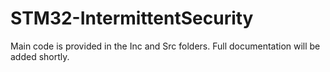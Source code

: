 # STM32-IntermittentSecurity

Main code is provided in the Inc and Src folders. Full documentation will be added shortly.

